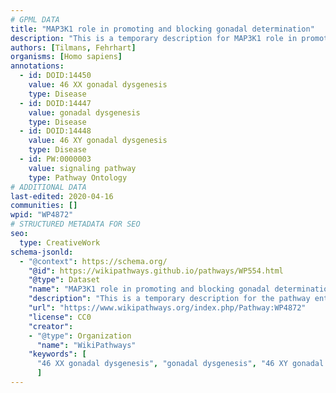 ```yaml
---
# GPML DATA
title: "MAP3K1 role in promoting and blocking gonadal determination"
description: "This is a temporary description for MAP3K1 role in promoting and blocking gonadal determination"
authors: [Tilmans, Fehrhart]
organisms: [Homo sapiens]
annotations:
  - id: DOID:14450
    value: 46 XX gonadal dysgenesis
    type: Disease
  - id: DOID:14447
    value: gonadal dysgenesis
    type: Disease
  - id: DOID:14448
    value: 46 XY gonadal dysgenesis
    type: Disease
  - id: PW:0000003
    value: signaling pathway
    type: Pathway Ontology
# ADDITIONAL DATA
last-edited: 2020-04-16
communities: []
wpid: "WP4872"
# STRUCTURED METADATA FOR SEO
seo:
  type: CreativeWork
schema-jsonld:
  - "@context": https://schema.org/
    "@id": https://wikipathways.github.io/pathways/WP554.html
    "@type": Dataset
    "name": "MAP3K1 role in promoting and blocking gonadal determination"
    "description": "This is a temporary description for the pathway entitled: MAP3K1 role in promoting and blocking gonadal determination"
    "url": "https://www.wikipathways.org/index.php/Pathway:WP4872"
    "license": CC0
    "creator":
    - "@type": Organization
      "name": "WikiPathways"
    "keywords": [
      "46 XX gonadal dysgenesis", "gonadal dysgenesis", "46 XY gonadal dysgenesis", "signaling pathway",
      ]
---
```


